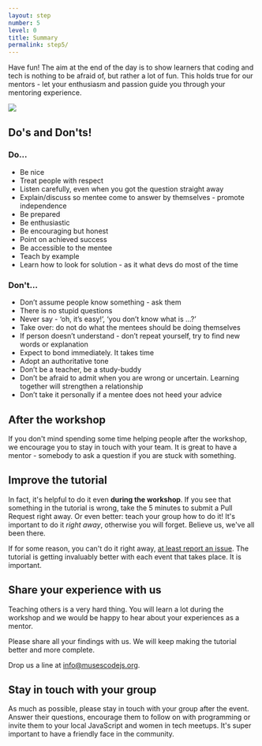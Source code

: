 ```yaml
---
layout: step
number: 5
level: 0
title: Summary
permalink: step5/
---
```


Have fun! The aim at the end of the day is to show learners that coding and tech is nothing to be afraid of, but rather a lot of fun. This holds true for our mentors - let your enthusiasm and passion guide you through your mentoring experience.

<img src="{{ site.baseurl }}/assets/leo-congrats.gif">

## Do's and Don'ts!

### Do...

- Be nice
- Treat people with respect
- Listen carefully, even when you got the question straight away
- Explain/discuss so mentee come to answer by themselves - promote independence
- Be prepared
- Be enthusiastic
- Be encouraging but honest
- Point on achieved success
- Be accessible to the mentee
- Teach by example
- Learn how to look for solution - as it what devs do most of the time

### Don't...

- Don’t assume people know something - ask them
- There is no stupid questions
- Never say - ‘oh, it’s easy!’, ‘you don’t know what is …?’
- Take over: do not do what the mentees should be doing themselves
- If person doesn’t understand - don’t repeat yourself, try to find new words or explanation
- Expect to bond immediately. It takes time
- Adopt an authoritative tone
- Don’t be a teacher, be a study-buddy
- Don’t be afraid to admit when you are wrong or uncertain. Learning together will strengthen a relationship
- Don’t take it personally if a mentee does not heed your advice

## After the workshop

If you don't mind spending some time helping people after the workshop, we encourage you to stay in touch with your team. It is great to have a mentor - somebody to ask a question if you are stuck with something.

## Improve the tutorial

In fact, it's helpful to do it even **during the workshop**. If you see that something in the tutorial is wrong, take the 5 minutes to submit a Pull Request right away. Or even better: teach your group how to do it! It's important to do it _right away_, otherwise you will forget. Believe us, we've all been there.

If for some reason, you can't do it right away, [at least report an issue](https://github.com/muses-code-js/). The tutorial is getting invaluably better with each event that takes place. It is important.

## Share your experience with us

Teaching others is a very hard thing. You will learn a lot during the workshop and we would be happy to hear about your experiences as a mentor.

Please share all your findings with us. We will keep making the tutorial better and more complete.

Drop us a line at info@musescodejs.org.

## Stay in touch with your group

As much as possible, please stay in touch with your group after the event. Answer their questions, encourage them to follow on with programming or invite them to your local JavaScript and women in tech meetups. It's super important to have a friendly face in the community.
